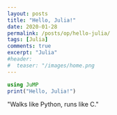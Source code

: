 ```yaml
---
layout: posts
title: "Hello, Julia!"
date: 2020-01-28
permalink: /posts/op/hello-julia/
tags: [Julia]
comments: true
excerpt: "Julia"
#header:
#  teaser: "/images/home.png
---
```


~~~julia
using JuMP
print("Hello, Julia!")
~~~

"Walks like Python, runs like C."
